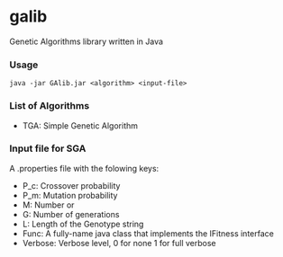 galib
=====

Genetic Algorithms library written in Java

### Usage
    java -jar GAlib.jar <algorithm> <input-file>

### List of Algorithms
 - TGA: Simple Genetic Algorithm

### Input file for SGA
A .properties file with the folowing keys:
 - P_c: Crossover probability
 - P_m: Mutation probability
 - M: Number or
 - G: Number of generations
 - L: Length of the Genotype string
 - Func: A fully-name java class that implements the IFitness interface
 - Verbose: Verbose level, 0 for none 1 for full verbose
